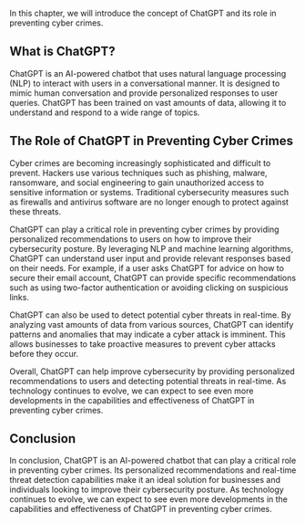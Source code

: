 

In this chapter, we will introduce the concept of ChatGPT and its role in preventing cyber crimes.

What is ChatGPT?
----------------

ChatGPT is an AI-powered chatbot that uses natural language processing (NLP) to interact with users in a conversational manner. It is designed to mimic human conversation and provide personalized responses to user queries. ChatGPT has been trained on vast amounts of data, allowing it to understand and respond to a wide range of topics.

The Role of ChatGPT in Preventing Cyber Crimes
----------------------------------------------

Cyber crimes are becoming increasingly sophisticated and difficult to prevent. Hackers use various techniques such as phishing, malware, ransomware, and social engineering to gain unauthorized access to sensitive information or systems. Traditional cybersecurity measures such as firewalls and antivirus software are no longer enough to protect against these threats.

ChatGPT can play a critical role in preventing cyber crimes by providing personalized recommendations to users on how to improve their cybersecurity posture. By leveraging NLP and machine learning algorithms, ChatGPT can understand user input and provide relevant responses based on their needs. For example, if a user asks ChatGPT for advice on how to secure their email account, ChatGPT can provide specific recommendations such as using two-factor authentication or avoiding clicking on suspicious links.

ChatGPT can also be used to detect potential cyber threats in real-time. By analyzing vast amounts of data from various sources, ChatGPT can identify patterns and anomalies that may indicate a cyber attack is imminent. This allows businesses to take proactive measures to prevent cyber attacks before they occur.

Overall, ChatGPT can help improve cybersecurity by providing personalized recommendations to users and detecting potential threats in real-time. As technology continues to evolve, we can expect to see even more developments in the capabilities and effectiveness of ChatGPT in preventing cyber crimes.

Conclusion
----------

In conclusion, ChatGPT is an AI-powered chatbot that can play a critical role in preventing cyber crimes. Its personalized recommendations and real-time threat detection capabilities make it an ideal solution for businesses and individuals looking to improve their cybersecurity posture. As technology continues to evolve, we can expect to see even more developments in the capabilities and effectiveness of ChatGPT in preventing cyber crimes.
